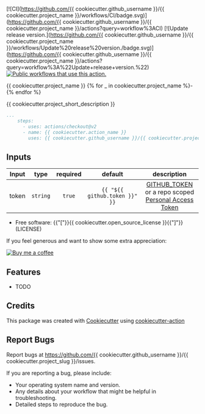 [![CI](https://github.com/{{ cookiecutter.github_username }}/{{ cookiecutter.project_name }}/workflows/CI/badge.svg)](https://github.com/{{ cookiecutter.github_username }}/{{ cookiecutter.project_name }}/actions?query=workflow%3ACI)
[![Update release version.](https://github.com/{{ cookiecutter.github_username }}/{{ cookiecutter.project_name }}/workflows/Update%20release%20version./badge.svg)](https://github.com/{{ cookiecutter.github_username }}/{{ cookiecutter.project_name }}/actions?query=workflow%3A%22Update+release+version.%22) 
<a href="https://github.com/search?q={{ cookiecutter.github_username }}+{{ cookiecutter.project_name }}+path%3A.github%2Fworkflows+language%3AYAML&type=code" target="_blank" title="Public workflows that use this action."><img src="https://img.shields.io/endpoint?url=https%3A%2F%2Fapi-tj-actions.vercel.app%2Fapi%2Fgithub-actions%2Fused-by%3Faction%3D{{ cookiecutter.github_username }}%2F{{ cookiecutter.project_name }}%26badge%3Dtrue" alt="Public workflows that use this action."></a>

{{ cookiecutter.project_name }}
{% for _ in cookiecutter.project_name %}-{% endfor %}

{{ cookiecutter.project_short_description }}

```yaml
...
    steps:
      - uses: actions/checkout@v2
      - name: {{ cookiecutter.action_name }}
        uses: {{ cookiecutter.github_username }}/{{ cookiecutter.project_name }}@{{ cookiecutter.version|default("master", true) }}
```


## Inputs

|   Input       |    type    |  required     |  default                      |  description  |
|:-------------:|:-----------:|:-------------:|:----------------------------:|:-------------:|
| token         |  `string`   |    `true`    | `{{ "${{ github.token }}" }}` | [GITHUB_TOKEN](https://docs.github.com/en/free-pro-team@latest/actions/reference/authentication-in-a-workflow#using-the-github_token-in-a-workflow) <br /> or a repo scoped <br /> [Personal Access Token](https://docs.github.com/en/free-pro-team@latest/github/authenticating-to-github/creating-a-personal-access-token)              |


* Free software: {{"["}}{{ cookiecutter.open_source_license }}{{"]"}}(LICENSE)

If you feel generous and want to show some extra appreciation:

[![Buy me a coffee][buymeacoffee-shield]][buymeacoffee]

[buymeacoffee]: https://www.buymeacoffee.com/jackton1
[buymeacoffee-shield]: https://www.buymeacoffee.com/assets/img/custom_images/orange_img.png



Features
--------

* TODO


Credits
-------

This package was created with [Cookiecutter](https://github.com/cookiecutter/cookiecutter) using [cookiecutter-action](https://github.com/tj-actions/cookiecutter-action)

Report Bugs
-----------

Report bugs at https://github.com/{{ cookiecutter.github_username }}/{{ cookiecutter.project_slug }}/issues.

If you are reporting a bug, please include:

* Your operating system name and version.
* Any details about your workflow that might be helpful in troubleshooting.
* Detailed steps to reproduce the bug.
